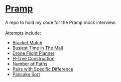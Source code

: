 # [Pramp](http://pramp.com)
A repo to hold my code for the Pramp mock interview.<br/><br/>
Attempts include:
- [Bracket Match](./Bracket%20Match/Bracket%20Match.ipynb)
- [Busiest Time in The Mall](./Busiest%20Time%20in%20The%20Mall/Busiest%20Time%20in%20The%20Mall.ipynb)
- [Drone Flight Planner](./Drone%20Flight%20Planner/Drone%20Flight%20Planner.ipynb)
- [H-Tree Construction](./H-Tree%20Construction/H-Tree%20Construction.ipynb)
- [Number of Paths](./Number%20of%20Paths/Number%20of%20Paths.ipynb)
- [Pairs with Specific Difference](./Pairs%20with%20Specific%20Difference/Pairs%20with%20Specific%20Difference.ipynb)
- [Pancake Sort](./Pancake%20Sort/Pancake%20Sort.ipynb)
